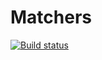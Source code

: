 # Matchers
[![Build status](https://ci.appveyor.com/api/projects/status/0vu3qq7hd3yy2ai1/branch/main?svg=true)](https://ci.appveyor.com/project/fdm1try/tests-ci-matchers/branch/main)

